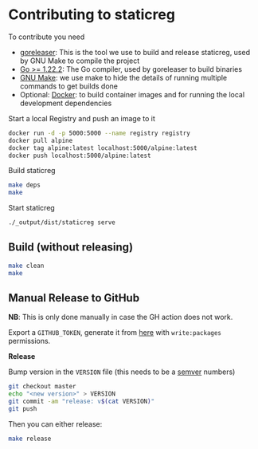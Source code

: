 # Contributing to staticreg

To contribute you need

- [goreleaser](https://goreleaser.com/install/): This is the tool we use to build and release staticreg, used by GNU Make to compile the project
- [Go >= 1.22.2](https://go.dev/): The Go compiler, used by goreleaser to build binaries
- [GNU Make](https://www.gnu.org/software/make/): we use make to hide the details of running multiple commands to get builds done
- Optional: [Docker](https://docs.docker.com/desktop/install/linux-install/): to build container images and for running the local development dependencies

Start a local Registry and push an image to it

```bash
docker run -d -p 5000:5000 --name registry registry
docker pull alpine
docker tag alpine:latest localhost:5000/alpine:latest
docker push localhost:5000/alpine:latest
```

Build staticreg

```bash
make deps
make
```

Start staticreg

```bash
./_output/dist/staticreg serve
```

## Build (without releasing)

```bash
make clean
make
```


## Manual Release to GitHub

**NB**: This is only done manually in case the GH action does not work.

Export a `GITHUB_TOKEN`, generate it from [here](https://github.com/settings/tokens/new?scopes=repo,write:packages) with `write:packages` permissions.



**Release**

Bump version in the `VERSION` file (this needs to be a [semver](https://semver.org/) numbers)

```bash
git checkout master
echo "<new version>" > VERSION
git commit -am "release: v$(cat VERSION)"
git push
```

Then you can either release:

```bash
make release
```

